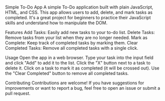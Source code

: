 Simple To-Do App
A simple To-Do application built with plain JavaScript, HTML, and CSS. This app allows users to add, delete, and mark tasks as completed. It's a great project for beginners to practice their JavaScript skills and understand how to manipulate the DOM.

Features
Add Tasks: Easily add new tasks to your to-do list.
Delete Tasks: Remove tasks from your list when they are no longer needed.
Mark as Complete: Keep track of completed tasks by marking them.
Clear Completed Tasks: Remove all completed tasks with a single click.

Usage
Open the app in a web browser.
Type your task into the input field and click "Add" to add it to the list.
Click the "X" button next to a task to delete it.
Click on a task to mark it as completed (it will be crossed out).
Use the "Clear Completed" button to remove all completed tasks.

Contributing
Contributions are welcome! If you have suggestions for improvements or want to report a bug, feel free to open an issue or submit a pull request.
